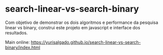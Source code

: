 # search-linear-vs-search-binary
Com objetivo de demonstrar os dois algoritmos e performance da pesquisa linear vs binary, construi este projeto em javascript e interface dos resultados.

Main online: https://yurisalgado.github.io/search-linear-vs-search-binary/index.html
